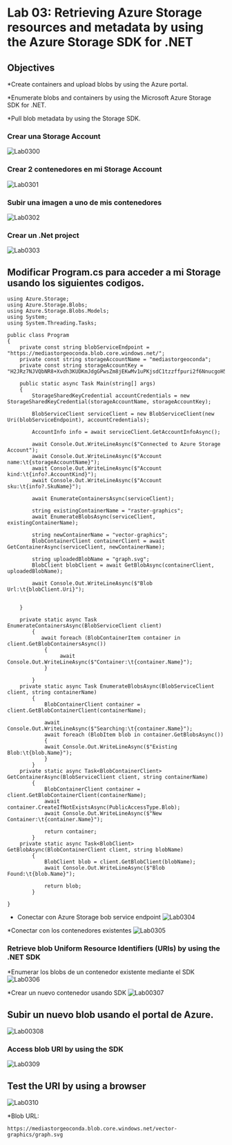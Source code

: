 # Lab 03: Retrieving Azure Storage resources and metadata by using the Azure Storage SDK for .NET

## Objectives

*Create containers and upload blobs by using the Azure portal.

*Enumerate blobs and containers by using the Microsoft Azure Storage SDK for .NET.

*Pull blob metadata by using the Storage SDK.

### Crear una Storage Account 
![Lab0300](ZZ-lab/Lab0300.png)

### Crear 2 contenedores en mi Storage Account
![Lab0301](ZZ-lab/Lab0301.png)
### Subir una imagen a uno de mis contenedores
![Lab0302](ZZ-lab/Lab0302.png)
### Crear un .Net project
![Lab0303](ZZ-lab/Lab0303.png)
## Modificar  Program.cs para acceder a mi Storage usando los siguientes codigos.


```
using Azure.Storage;
using Azure.Storage.Blobs;
using Azure.Storage.Blobs.Models;
using System;
using System.Threading.Tasks;

public class Program
{
    private const string blobServiceEndpoint = "https://mediastorgeoconda.blob.core.windows.net/";
    private const string storageAccountName = "mediastorgeoconda";
    private const string storageAccountKey = "H2JRz7NJVQbNR8+Xvdh3KUDKmJdgGPwsZm8jEKwMv1uPKjsdC1tzzffpuri2f6NnucgoH5QNPTC0Gsc42FZlpQ==";
        
    public static async Task Main(string[] args)
    {
        StorageSharedKeyCredential accountCredentials = new StorageSharedKeyCredential(storageAccountName, storageAccountKey);

        BlobServiceClient serviceClient = new BlobServiceClient(new Uri(blobServiceEndpoint), accountCredentials);

        AccountInfo info = await serviceClient.GetAccountInfoAsync();

        await Console.Out.WriteLineAsync($"Connected to Azure Storage Account");
        await Console.Out.WriteLineAsync($"Account name:\t{storageAccountName}");
        await Console.Out.WriteLineAsync($"Account kind:\t{info?.AccountKind}");
        await Console.Out.WriteLineAsync($"Account sku:\t{info?.SkuName}");

        await EnumerateContainersAsync(serviceClient);

        string existingContainerName = "raster-graphics";
        await EnumerateBlobsAsync(serviceClient, existingContainerName);

        string newContainerName = "vector-graphics";
        BlobContainerClient containerClient = await GetContainerAsync(serviceClient, newContainerName);

        string uploadedBlobName = "graph.svg";
        BlobClient blobClient = await GetBlobAsync(containerClient, uploadedBlobName);

        await Console.Out.WriteLineAsync($"Blob Url:\t{blobClient.Uri}");


    }

    private static async Task EnumerateContainersAsync(BlobServiceClient client)
        {  
           await foreach (BlobContainerItem container in client.GetBlobContainersAsync())
            {
                 await Console.Out.WriteLineAsync($"Container:\t{container.Name}");
            }       
      
        }
    private static async Task EnumerateBlobsAsync(BlobServiceClient client, string containerName)
        {      
            BlobContainerClient container = client.GetBlobContainerClient(containerName);

            await Console.Out.WriteLineAsync($"Searching:\t{container.Name}");
            await foreach (BlobItem blob in container.GetBlobsAsync())
            {
            await Console.Out.WriteLineAsync($"Existing Blob:\t{blob.Name}");
            }
        }
    private static async Task<BlobContainerClient> GetContainerAsync(BlobServiceClient client, string containerName)
        {
            BlobContainerClient container = client.GetBlobContainerClient(containerName);
            await container.CreateIfNotExistsAsync(PublicAccessType.Blob); 
            await Console.Out.WriteLineAsync($"New Container:\t{container.Name}");

            return container;
        }
    private static async Task<BlobClient> GetBlobAsync(BlobContainerClient client, string blobName)
        {
            BlobClient blob = client.GetBlobClient(blobName);
            await Console.Out.WriteLineAsync($"Blob Found:\t{blob.Name}");
            
            return blob;
        }

}
```


* Conectar con Azure Storage bob service endpoint
![Lab0304](ZZ-lab/Lab0304.png)


*Conectar con los contenedores existentes
![Lab0305](ZZ-lab/Lab0305.png)
### Retrieve blob Uniform Resource Identifiers (URIs) by using the .NET SDK

*Enumerar los blobs de un contenedor existente mediante el SDK
![Lab0306](ZZ-lab/Lab0306.png)

*Crear un nuevo contenedor usando SDK
![Lab00307](ZZ-lab/Lab0307.png)
## Subir un nuevo blob usando el portal de Azure.
![Lab00308](ZZ-lab/Lab0308.png)
### Access blob URI by using the SDK
![Lab0309](ZZ-lab/Lab0309.png)
## Test the URI by using a browser
![Lab0310](ZZ-lab/Lab0310.png)

*Blob URL:
```
https://mediastorgeoconda.blob.core.windows.net/vector-graphics/graph.svg
```
